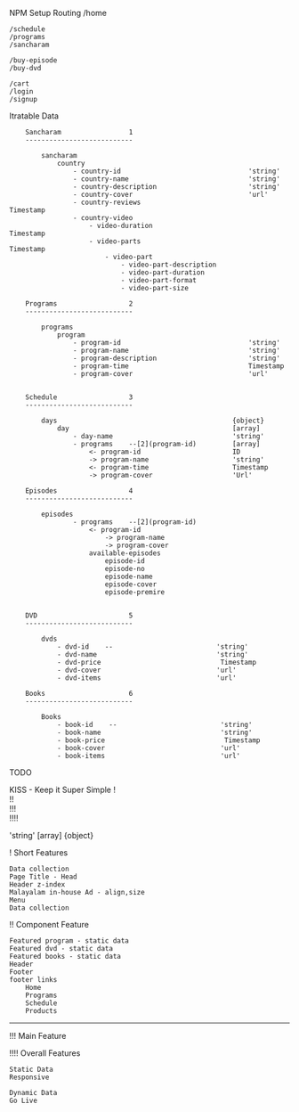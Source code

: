 NPM Setup
Routing
    /home

    /schedule
    /programs
    /sancharam

    /buy-episode
    /buy-dvd

    /cart
    /login
    /signup
Itratable Data

        Sancharam                 1
        ---------------------------

            sancharam  
                country  
                    - country-id                                'string'
                    - country-name                              'string'
                    - country-description                       'string'
                    - country-cover                             'url'
                    - country-reviews                              Timestamp
                    - country-video
                        - video-duration                              Timestamp
                        - video-parts                              Timestamp
                            - video-part
                                - video-part-description
                                - video-part-duration
                                - video-part-format
                                - video-part-size

        Programs                  2
        ---------------------------

            programs
                program
                    - program-id                                'string'
                    - program-name                              'string'
                    - program-description                       'string'
                    - program-time                              Timestamp
                    - program-cover                             'url'


        Schedule                  3
        ---------------------------

            days                                            {object}
                day                                         [array]
                    - day-name                              'string'
                    - programs    --[2](program-id)         [array]
                        <- program-id                       ID
                        -> program-name                     'string'
                        <- program-time                     Timestamp
                        -> program-cover                    'Url'
        
        Episodes                  4
        ---------------------------

            episodes                                            
                    - programs    --[2](program-id)         
                        <- program-id                     
                            -> program-name                    
                            -> program-cover                    
                        available-episodes
                            episode-id
                            episode-no
                            episode-name
                            episode-cover
                            episode-premire
                            

        DVD                       5
        ---------------------------

            dvds
                - dvd-id    --                          'string'
                - dvd-name                              'string'
                - dvd-price                              Timestamp
                - dvd-cover                             'url'
                - dvd-items                             'url'

        Books                     6
        ---------------------------

            Books
                - book-id    --                          'string'
                - book-name                              'string'
                - book-price                              Timestamp
                - book-cover                             'url'
                - book-items                             'url'


TODO

KISS - Keep it Super Simple
!       
!!      
!!!     
!!!!    

'string'
[array]
{object}


!  Short Features

    Data collection
    Page Title - Head
    Header z-index
    Malayalam in-house Ad - align,size
    Menu
    Data collection

!! Component Feature

    Featured program - static data
    Featured dvd - static data
    Featured books - static data
    Header
    Footer
    footer links
        Home
        Programs
        Schedule
        Products

---------------------------------------------------

!!! Main Feature

!!!! Overall Features

    Static Data
    Responsive

    Dynamic Data
    Go Live





